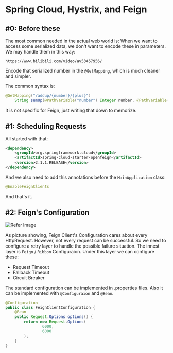 # Spring Cloud, Hystrix, and Feign

## \#0: Before these

The most common needed in the actual web world is: When we want to access some serialized data, we don't want to encode these in parameters. We may handle them in this way: 

`https://www.bilibili.com/video/av53457956/`

Encode that serialized number in the `@GetMapping`, which is much cleaner and simpler.

The common syntax is:

``` java
@GetMapping("/addup/{number}/{plus}")
    String sumUp(@PathVariable("number") Integer number, @PathVariable("plus") Integer plus);
```

It is not specific for Feign, just writing that down to memorize.

## \#1: Scheduling Requests

All started with that:

``` xml
<dependency>
    <groupId>org.springframework.cloud</groupId>
    <artifactId>spring-cloud-starter-openfeign</artifactId>
    <version>2.1.1.RELEASE</version>
</dependency>
```

And we also need to add this annotations before the `MainApplication` class:

``` java
@EnableFeignClients
```

And that's it.

## \#2: Feign's Configuration

![Refer Image](https://xli1224.github.io/assets/2017-09-22-feign-client-configure/3EA965E3-D9D1-48C7-87DE-B3BE3CAB008E.png)

As picture showing, Feign Client's Configuration cares about every HttpRequest. However, not every request can be successful. So we need to configure a retry layer to handle the possible failure situation. The innest layer is `Feign` / `Ribbon` Configuraion. Under this layer we can configure these:

* Request Timeout
* Fallback Timeout
* Circuit Breaker

The standard configuration can be implemented in .properties files. Also it can be implemented with `@Configuraion` and `@Bean`.

``` java
@Configuration
public class FeignClientConfiguration {
    @Bean
    public Request.Options options() {
        return new Request.Options(
                6000,
                6000
        );
    }
}
```